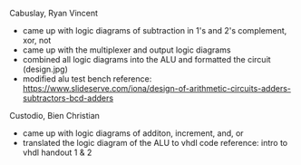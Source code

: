 Cabuslay, Ryan Vincent
- came up with logic diagrams of subtraction in 1's and 2's complement, xor, not
- came up with the multiplexer and output logic diagrams 
- combined all logic diagrams into the ALU and formatted the circuit (design.jpg)
- modified alu test bench
reference: 
https://www.slideserve.com/iona/design-of-arithmetic-circuits-adders-subtractors-bcd-adders

Custodio, Bien Christian
- came up with logic diagrams of additon, increment, and, or
- translated the logic diagram of the ALU to vhdl code
reference:
intro to vhdl handout 1 & 2
